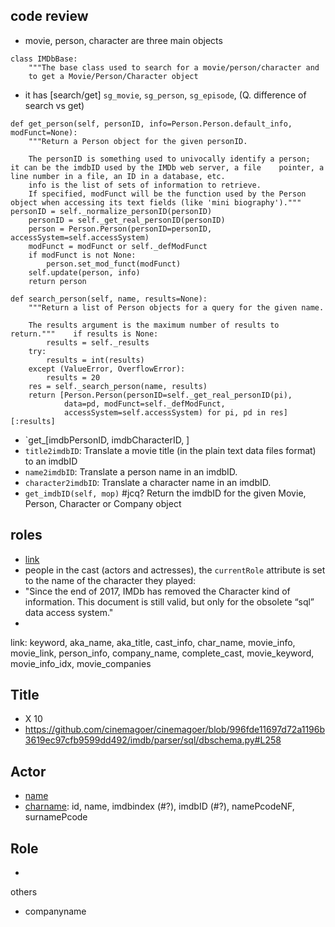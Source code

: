 ## code review
- movie, person, character are three main objects
```
class IMDbBase:  
    """The base class used to search for a movie/person/character and  
    to get a Movie/Person/Character object
```

- it has [search/get] `sg_movie`, `sg_person`, `sg_episode`, (Q. difference of search vs get)
```
def get_person(self, personID, info=Person.Person.default_info, modFunct=None):  
    """Return a Person object for the given personID.  
  
    The personID is something used to univocally identify a person;    it can be the imdbID used by the IMDb web server, a file    pointer, a line number in a file, an ID in a database, etc.  
    info is the list of sets of information to retrieve.  
    If specified, modFunct will be the function used by the Person    object when accessing its text fields (like 'mini biography')."""    personID = self._normalize_personID(personID)  
    personID = self._get_real_personID(personID)  
    person = Person.Person(personID=personID, accessSystem=self.accessSystem)  
    modFunct = modFunct or self._defModFunct  
    if modFunct is not None:  
        person.set_mod_funct(modFunct)  
    self.update(person, info)  
    return person
```

```
def search_person(self, name, results=None):  
    """Return a list of Person objects for a query for the given name.  
  
    The results argument is the maximum number of results to return."""    if results is None:  
        results = self._results  
    try:  
        results = int(results)  
    except (ValueError, OverflowError):  
        results = 20  
    res = self._search_person(name, results)  
    return [Person.Person(personID=self._get_real_personID(pi),  
            data=pd, modFunct=self._defModFunct,  
            accessSystem=self.accessSystem) for pi, pd in res][:results]
```

- `get_[imdbPersonID, imdbCharacterID, ]
- `title2imdbID`: Translate a movie title (in the plain text data files format) to an imdbID
- `name2imdbID`: Translate a person name in an imdbID.
- `character2imdbID`: Translate a character name in an imdbID.
- `get_imdbID(self, mop)` #jcq?  Return the imdbID for the given Movie, Person, Character or Company object

## roles
- [link](https://cinemagoer.readthedocs.io/en/latest/usage/role.html) 
- people in the cast (actors and actresses), the `currentRole` attribute is set to the name of the character they played:
- "Since the end of 2017, IMDb has removed the Character kind of information. This document is still valid, but only for the obsolete “sql” data access system."
- 


link: 
keyword, aka_name, aka_title, cast_info, char_name, movie_info, movie_link, person_info, company_name, complete_cast, 
movie_keyword, movie_info_idx, movie_companies

## Title
- X 10
- https://github.com/cinemagoer/cinemagoer/blob/996fde11697d72a1196b3619ec97cfb9599dd492/imdb/parser/sql/dbschema.py#L258


## Actor
- [name](https://github.com/cinemagoer/cinemagoer/blob/996fde11697d72a1196b3619ec97cfb9599dd492/imdb/parser/sql/dbschema.py#L211)
- [charname](https://github.com/cinemagoer/cinemagoer/blob/996fde11697d72a1196b3619ec97cfb9599dd492/imdb/parser/sql/dbschema.py#L230): id, name, imdbindex (#?), imdbID (#?), namePcodeNF, surnamePcode


## Role
- 
others
- companyname